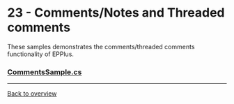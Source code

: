 ﻿# 23 - Comments/Notes and Threaded comments
These samples demonstrates the comments/threaded comments functionality of EPPlus.

### [CommentsSample.cs](CommentsSample.cs)

---
[Back to overview](/Readme.md)
